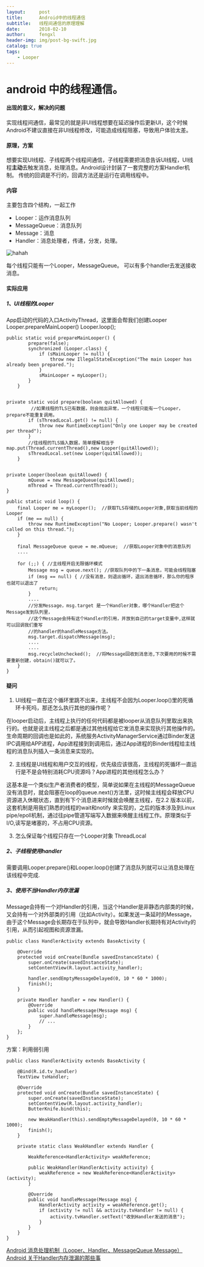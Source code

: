 ```yaml
---
layout:     post
title:      Android中的线程通信
subtitle:   线程间通信的原理理解
date:       2018-02-10
author:     fengxl
header-img: img/post-bg-swift.jpg
catalog: true
tags:
    - Looper
---
```


# android 中的线程通信。

####  出现的意义，解决的问题
实现线程间通信，最常见的就是非UI线程想要在延迟操作后更新UI，这个时候Android不建议直接在非UI线程修改，可能造成线程阻塞，导致用户体验太差。 


####  原理，方案
想要实现UI线程、子线程两个线程间通信，子线程需要把消息告诉UI线程，UI线程**主动**去触发消息，处理消息。Android设计封装了一套完整的方案Handler机制。
传统的回调是不行的，回调方法还是运行在调用线程中。

####  内容
主要包含四个结构，一起工作

- Looper：运作消息队列
- MessageQueue：消息队列
- Message：消息
- Handler：消息处理者，传递，分发，处理。

![hahah](https://fengxl28.github.io/image/android/looper.png)

每个线程只能有一个Looper，MessageQueue。  可以有多个handler去发送接收消息。

####  实际应用
##### 1、UI线程的Looper

App启动的代码的入口ActivityThread，这里面会帮我们创建Looper
Looper.prepareMainLooper()
Looper.loop();

```
public static void prepareMainLooper() {
        prepare(false);
        synchronized (Looper.class) {
            if (sMainLooper != null) {
                throw new IllegalStateException("The main Looper has already been prepared.");
            }
            sMainLooper = myLooper();
        }
    }


private static void prepare(boolean quitAllowed) {
         //如果线程的TLS已有数据，则会抛出异常，一个线程只能有一个Looper，prepare不能重复调用。
        if (sThreadLocal.get() != null) {
            throw new RuntimeException("Only one Looper may be created per thread");
        }
        //往线程的TLS插入数据，简单理解相当于map.put(Thread.currentThread(),new Looper(quitAllowed));
        sThreadLocal.set(new Looper(quitAllowed));
    }


private Looper(boolean quitAllowed) {
        mQueue = new MessageQueue(quitAllowed);
        mThread = Thread.currentThread();
}

```

```
public static void loop() {
    final Looper me = myLooper();  //获取TLS存储的Looper对象,获取当前线程的Looper 
    if (me == null) {
        throw new RuntimeException("No Looper; Looper.prepare() wasn't called on this thread.");
    }
 
    final MessageQueue queue = me.mQueue;  //获取Looper对象中的消息队列
    ....

    for (;;) { //主线程开启无限循环模式
        Message msg = queue.next(); //获取队列中的下一条消息，可能会线程阻塞
        if (msg == null) { //没有消息，则退出循环，退出消息循环，那么你的程序也就可以退出了
            return;
        }
        ....
        //分发Message，msg.target 是一个Handler对象，哪个Handler把这个Message发到队列里，
        //这个Message会持有这个Handler的引用，并放到自己的target变量中,这样就可以回调我们重写
        //的handler的handleMessage方法。
        msg.target.dispatchMessage(msg);
        ....
        ....
        msg.recycleUnchecked();  //将Message回收到消息池,下次要用的时候不需要重新创建，obtain()就可以了。
    }
}

```
#### 疑问
1. UI线程一直在这个循环里跳不出来，主线程不会因为Looper.loop()里的死循环卡死吗，那还怎么执行其他的操作呢？

在looper启动后，主线程上执行的任何代码都是被looper从消息队列里取出来执行的。也就是说主线程之后都是通过其他线程给它发消息来实现执行其他操作的。生命周期的回调也是如此的，系统服务ActivityManagerService通过Binder发送IPC调用给APP进程，App进程接到到调用后，通过App进程的Binder线程给主线程的消息队列插入一条消息来实现的。

2. 主线程是UI线程和用户交互的线程，优先级应该很高，主线程的死循环一直运行是不是会特别消耗CPU资源吗？App进程的其他线程怎么办？

这基本是一个类似生产者消费者的模型，简单说如果在主线程的MessageQueue没有消息时，就会阻塞在loop的queue.next()方法里，这时候主线程会释放CPU资源进入休眠状态，直到有下个消息进来时候就会唤醒主线程，在2.2 版本以前，这套机制是用我们熟悉的线程的wait和notify 来实现的，之后的版本涉及到Linux pipe/epoll机制，通过往pipe管道写端写入数据来唤醒主线程工作。原理类似于I/O,读写是堵塞的，不占用CPU资源。

3. 怎么保证每个线程只存在一个Looper对象
   ThreadLocal


##### 2、子线程使用handler
需要调用Looper.prepare()和Looper.loop()创建了消息队列就可以让消息处理在该线程中完成.

##### 3、使用不当Handler内存泄漏
Message会持有一个对Handler的引用，当这个Handler是非静态内部类的时候，又会持有一个对外部类的引用（比如Activity）。如果发送一条延时的Message，由于这个Message会长期存在于队列中，就会导致Handler长期持有对Activity的引用，从而引起视图和资源泄漏。


```
public class HandlerActivity extends BaseActivity {

    @Override
    protected void onCreate(Bundle savedInstanceState) {
        super.onCreate(savedInstanceState);
        setContentView(R.layout.activity_handler);

        handler.sendEmptyMessageDelayed(0, 10 * 60 * 1000);
        finish();
    }

    private Handler handler = new Handler() {
        @Override
        public void handleMessage(Message msg) {
            super.handleMessage(msg);
            // ...
        }
    };
}

```

方案：利用弱引用

```
public class HandlerActivity extends BaseActivity {

    @Bind(R.id.tv_handler)
    TextView tvHandler;

    @Override
    protected void onCreate(Bundle savedInstanceState) {
        super.onCreate(savedInstanceState);
        setContentView(R.layout.activity_handler);
        ButterKnife.bind(this);

        new WeakHandler(this).sendEmptyMessageDelayed(0, 10 * 60 * 1000);
        finish();
    }

    private static class WeakHandler extends Handler {

        WeakReference<HandlerActivity> weakReference;

        public WeakHandler(HandlerActivity activity) {
            weakReference = new WeakReference<HandlerActivity>(activity);
        }

        @Override
        public void handleMessage(Message msg) {
            HandlerActivity activity = weakReference.get();
            if (activity != null && activity.tvHandler != null) {
                activity.tvHandler.setText("收到Handler发送的消息");
            }
        }
    }
}
```

[Android 消息处理机制（Looper、Handler、MessageQueue,Message）
](https://www.jianshu.com/p/02962454adf7)
[Android 关于Handler内存泄漏的那些事](https://www.jianshu.com/p/49a70aeb555b)




